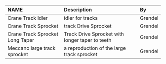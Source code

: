 | NAME                               | Description                                      | By|
| :--- | :--- |:---
| Crane Track Idler                  | idler for tracks                                 | Grendel
| Crane Track Sprocket               | track Drive Sprocket                             | Grendel
| Crane Track Sprocket Long Taper    | Track Drive Sprocket with longer taper to teeth  | Grendel
| Meccano large track sprocket | a reproduction of the large track sprocket | Grendel
